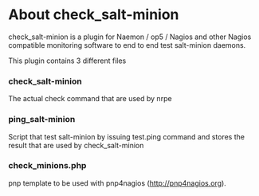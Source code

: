 # About check_salt-minion
check_salt-minion is a plugin for Naemon / op5 / Nagios and other Nagios compatible monitoring software to
end to end test salt-minion daemons.

This plugin contains 3 different files
### check_salt-minion
The actual check command that are used by nrpe

### ping_salt-minion
Script that test salt-minion by issuing test.ping command and stores the result that are used by check_salt-minion

### check_minions.php
pnp template to be used with pnp4nagios (http://pnp4nagios.org).
